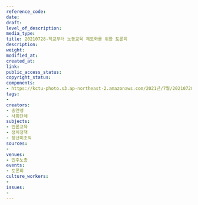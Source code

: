 ```yaml
---
reference_code: 
date: 
draft: 
level_of_description: 
media_type: 
title: 20210728-학교부터 노동교육 제도화를 위한 토론회
description: 
weight: 
modified_at: 
created_at: 
link: 
public_access_status: 
copyright_status: 
components:
- https://kctu-photo.s3.ap-northeast-2.amazonaws.com/2021년/7월/20210728-학교부터+노동교육+제도화를+위한+토론회/_1D20108.jpg
tags:
- 
creators:
- 총연맹
- 사회단체
subjects:
- 언론교육
- 정치정책
- 청년미조직
sources:
- 
venues:
- 민주노총
events:
- 토론회
culture_workers:
- 
issues:
- 
---
```

